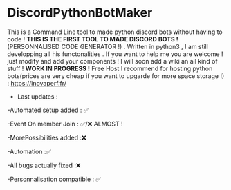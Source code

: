 # DiscordPythonBotMaker
This is a Command Line tool to made python discord bots without having to code ! **THIS IS THE FIRST TOOL TO MADE DISCORD BOTS !**(PERSONNALISED CODE GENERATOR !) . Written in python3 , I am still developping all his functonalities .
If you want to help me you are welcome ! just modify and add your components !
I will soon add a wiki an all kind of stuff !
**WORK IN PROGRESS !**
Free Host I recommend for hosting python bots(prices are very cheap if you want to upgarde for more space storage !) : https://inovaperf.fr/
* Last updates :

-Automated setup added : ✅

-Event On member Join : ✅/❌ ALMOST !

-MorePossibilities added :❌

-Automation :✅

-All bugs actually fixed :❌

-Personnalisation compatible : ✅
